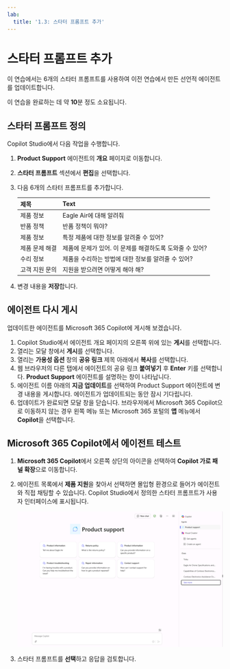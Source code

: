 ```yaml
---
lab:
  title: '1.3: 스타터 프롬프트 추가'
---
```


# 스타터 프롬프트 추가

이 연습에서는 6개의 스타터 프롬프트를 사용하여 이전 연습에서 만든 선언적 에이전트를 업데이트합니다.

이 연습을 완료하는 데 약 **10**분 정도 소요됩니다.

## 스타터 프롬프트 정의

Copilot Studio에서 다음 작업을 수행합니다.

1. **Product Support** 에이전트의 **개요** 페이지로 이동합니다.
1. **스타터 프롬프트** 섹션에서 **편집**을 선택합니다.
1. 다음 6개의 스타터 프롬프트를 추가합니다.

      | 제목                  | Text                                              |
      |------------------------|--------------------------------------------------|
      | 제품 정보    | Eagle Air에 대해 알려줘                          |
      | 반품 정책         | 반품 정책이 뭐야?                      |
      | 제품 정보    | 특정 제품에 대한 정보를 알려줄 수 있어? |
      | 제품 문제 해결| 제품에 문제가 있어. 이 문제를 해결하도록 도와줄 수 있어? |
      | 수리 정보     | 제품을 수리하는 방법에 대한 정보를 알려줄 수 있어? |
      | 고객 지원 문의        | 지원을 받으려면 어떻게 해야 해?              |

1. 변경 내용을 **저장**합니다.

## 에이전트 다시 게시

업데이트한 에이전트를 Microsoft 365 Copilot에 게시해 보겠습니다.

1. Copilot Studio에서 에이전트 개요 페이지의 오른쪽 위에 있는 **게시**를 선택합니다.
1. 열리는 모달 창에서 **게시**를 선택합니다.
1. 열리는 **가용성 옵션** 창의 **공유 링크** 제목 아래에서 **복사**를 선택합니다.
1. 웹 브라우저의 다른 탭에서 에이전트의 공유 링크 **붙여넣기** 후 **Enter** 키를 선택합니다. **Product Support** 에이전트를 설명하는 창이 나타납니다.
1. 에이전트 이름 아래의 **지금 업데이트**를 선택하여 Product Support 에이전트에 변경 내용을 게시합니다. 에이전트가 업데이트되는 동안 잠시 기다립니다.
1. 업데이트가 완료되면 모달 창을 닫습니다. 브라우저에서 Microsoft 365 Copilot으로 이동하지 않는 경우 왼쪽 메뉴 또는 Microsoft 365 포털의 **앱** 메뉴에서 **Copilot**을 선택합니다.

## Microsoft 365 Copilot에서 에이전트 테스트

1. **Microsoft 365 Copilot**에서 오른쪽 상단의 아이콘을 선택하여 **Copilot 가로 패널 확장**으로 이동합니다.
1. 에이전트 목록에서 **제품 지원**을 찾아서 선택하면 몰입형 환경으로 들어가 에이전트와 직접 채팅할 수 있습니다. Copilot Studio에서 정의한 스타터 프롬프트가 사용자 인터페이스에 표시됩니다.

    ![Microsoft Edge에서 Product Support 에이전트의 스타터 프롬프트를 보여 주는 Microsoft 365 Copilot 스크린샷.](../Media/product-support-starter-prompts.png)
1. 스타터 프롬프트를 **선택**하고 응답을 검토합니다.
